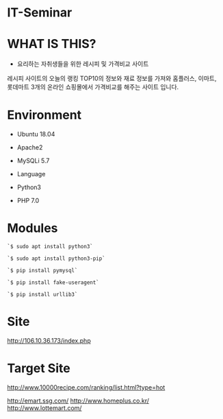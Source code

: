  IT-Seminar
===============

# WHAT IS THIS?

- 요리하는 자취생들을 위한  레시피 및 가격비교  사이트

레시피 사이트의 오늘의 랭킹 TOP10의 정보와 재료 정보를 가져와
홈플러스, 이마트, 롯데마트 3개의 온라인 쇼핑몰에서 가격비교를 해주는 사이트 입니다.

##

# Environment

* Ubuntu 18.04
* Apache2
* MySQLi 5.7

* Language
 * Python3
 * PHP 7.0

# Modules
	`$ sudo apt install python3`
	
	`$ sudo apt install python3-pip`
	
	`$ pip install pymysql`
	
	`$ pip install fake-useragent`
	
	`$ pip install urllib3`

# Site

<http://106.10.36.173/index.php>

# Target Site

<http://www.10000recipe.com/ranking/list.html?type=hot>

<http://emart.ssg.com/>
<http://www.homeplus.co.kr/>
<http://www.lottemart.com/>




